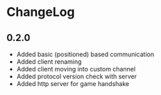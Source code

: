 # ChangeLog

## 0.2.0
 - Added basic (positioned) based communication
 - Added client renaming
 - Added client moving into custom channel
 - Added protocol version check with server
 - Added http server for game handshake
